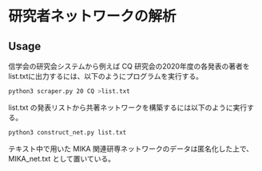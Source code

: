 # 研究者ネットワークの解析
## Usage
信学会の研究会システムから例えば CQ 研究会の2020年度の各発表の著者をlist.txtに出力するには、以下のようにプログラムを実行する。
```bash
python3 scraper.py 20 CQ >list.txt
```
list.txt の発表リストから共著ネットワークを構築するには以下のように実行する。
```bash
python3 construct_net.py list.txt
```
テキスト中で用いた MIKA 関連研専ネットワークのデータは匿名化した上で、MIKA_net.txt として置いている。
